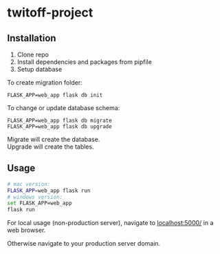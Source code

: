 # twitoff-project

## Installation
1. Clone repo
2. Install dependencies and packages from pipfile
3. Setup database

To create migration folder:   
```
FLASK_APP=web_app flask db init 
```

To change or update database schema:  
```
FLASK_APP=web_app flask db migrate
FLASK_APP=web_app flask db upgrade 
```
Migrate will create the database.  
Upgrade will create the tables.  


## Usage
```sh
# mac version:
FLASK_APP=web_app flask run
# windows version:
set FLASK_APP=web_app
flask run
```   
For local usage (non-production server), navigate to [localhost:5000/](http://localhost:5000/) in a web browser.  

Otherwise navigate to your production server domain. 